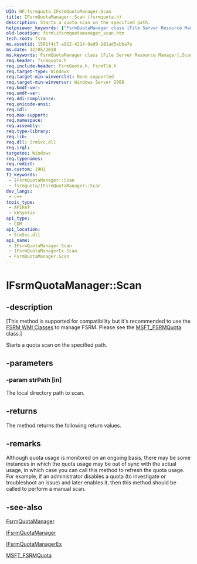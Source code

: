 ```yaml
---
UID: NF:fsrmquota.IFsrmQuotaManager.Scan
title: IFsrmQuotaManager::Scan (fsrmquota.h)
description: Starts a quota scan on the specified path.
helpviewer_keywords: ["FsrmQuotaManager class [File Server Resource Manager]","Scan method","IFsrmQuotaManager interface [File Server Resource Manager]","Scan method","IFsrmQuotaManager.Scan","IFsrmQuotaManager::Scan","IFsrmQuotaManagerEx interface [File Server Resource Manager]","Scan method","IFsrmQuotaManagerEx::Scan","Scan","Scan method [File Server Resource Manager]","Scan method [File Server Resource Manager]","FsrmQuotaManager class","Scan method [File Server Resource Manager]","IFsrmQuotaManager interface","Scan method [File Server Resource Manager]","IFsrmQuotaManagerEx interface","fs.ifsrmquotamanager_scan","fsrm.ifsrmquotamanager_scan","fsrmquota/IFsrmQuotaManager::Scan","fsrmquota/IFsrmQuotaManagerEx::Scan"]
old-location: fsrm\ifsrmquotamanager_scan.htm
tech.root: fsrm
ms.assetid: 1581f4c7-a912-4214-9ad9-181ad5ebba7e
ms.date: 12/05/2018
ms.keywords: FsrmQuotaManager class [File Server Resource Manager],Scan method, IFsrmQuotaManager interface [File Server Resource Manager],Scan method, IFsrmQuotaManager.Scan, IFsrmQuotaManager::Scan, IFsrmQuotaManagerEx interface [File Server Resource Manager],Scan method, IFsrmQuotaManagerEx::Scan, Scan, Scan method [File Server Resource Manager], Scan method [File Server Resource Manager],FsrmQuotaManager class, Scan method [File Server Resource Manager],IFsrmQuotaManager interface, Scan method [File Server Resource Manager],IFsrmQuotaManagerEx interface, fs.ifsrmquotamanager_scan, fsrm.ifsrmquotamanager_scan, fsrmquota/IFsrmQuotaManager::Scan, fsrmquota/IFsrmQuotaManagerEx::Scan
req.header: fsrmquota.h
req.include-header: FsrmQuota.h, FsrmTlb.h
req.target-type: Windows
req.target-min-winverclnt: None supported
req.target-min-winversvr: Windows Server 2008
req.kmdf-ver: 
req.umdf-ver: 
req.ddi-compliance: 
req.unicode-ansi: 
req.idl: 
req.max-support: 
req.namespace: 
req.assembly: 
req.type-library: 
req.lib: 
req.dll: SrmSvc.dll
req.irql: 
targetos: Windows
req.typenames: 
req.redist: 
ms.custom: 19H1
f1_keywords:
 - IFsrmQuotaManager::Scan
 - fsrmquota/IFsrmQuotaManager::Scan
dev_langs:
 - c++
topic_type:
 - APIRef
 - kbSyntax
api_type:
 - COM
api_location:
 - SrmSvc.dll
api_name:
 - IFsrmQuotaManager.Scan
 - IFsrmQuotaManagerEx.Scan
 - FsrmQuotaManager.Scan
---
```


# IFsrmQuotaManager::Scan


## -description

<p class="CCE_Message">[This method is supported for compatibility but it's recommended to use the 
    <a href="/previous-versions/windows/desktop/fsrm/fsrm-wmi-classes">FSRM WMI Classes</a> to manage FSRM. Please see the 
    <a href="/previous-versions/windows/desktop/fsrm/msft-fsrmquota">MSFT_FSRMQuota</a> class.]

Starts a quota scan on the specified path.

## -parameters

### -param strPath [in]

The local directory path to scan.

## -returns

The method returns the following return values.

## -remarks

Although quota usage is monitored on an ongoing basis, there may be some instances in which the quota usage 
    may be out of sync with the actual usage, in which case you can call this method to refresh the quota usage. For 
    example, if an administrator disables a quota (to investigate or troubleshoot an issue) and later enables it, then 
    this method should be called to perform a manual scan.

## -see-also

<a href="/previous-versions/windows/desktop/fsrm/fsrmquotamanager">FsrmQuotaManager</a>



<a href="/previous-versions/windows/desktop/api/fsrmquota/nn-fsrmquota-ifsrmquotamanager">IFsrmQuotaManager</a>



<a href="/previous-versions/windows/desktop/api/fsrmquota/nn-fsrmquota-ifsrmquotamanagerex">IFsrmQuotaManagerEx</a>



<a href="/previous-versions/windows/desktop/fsrm/msft-fsrmquota">MSFT_FSRMQuota</a>